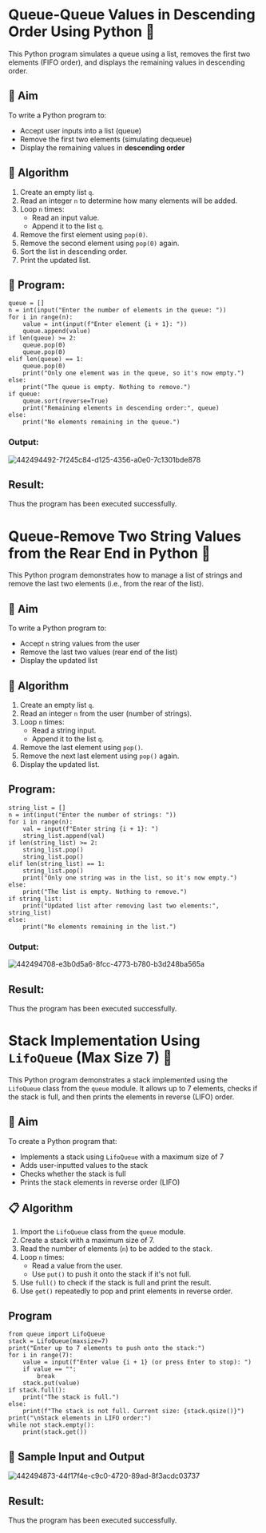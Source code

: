 # Queue-Queue Values in Descending Order Using Python 🧮

This Python program simulates a queue using a list, removes the first two elements (FIFO order), and displays the remaining values in descending order.

## 🎯 Aim

To write a Python program to:
- Accept user inputs into a list (queue)
- Remove the first two elements (simulating dequeue)
- Display the remaining values in **descending order**

## 🧠 Algorithm

1. Create an empty list `q`.
2. Read an integer `n` to determine how many elements will be added.
3. Loop `n` times:
   - Read an input value.
   - Append it to the list `q`.
4. Remove the first element using `pop(0)`.
5. Remove the second element using `pop(0)` again.
6. Sort the list in descending order.
7. Print the updated list.

## 🧪 Program: 
~~~
queue = []
n = int(input("Enter the number of elements in the queue: "))
for i in range(n):
    value = int(input(f"Enter element {i + 1}: "))
    queue.append(value)
if len(queue) >= 2:
    queue.pop(0)
    queue.pop(0)
elif len(queue) == 1:
    queue.pop(0)
    print("Only one element was in the queue, so it's now empty.")
else:
    print("The queue is empty. Nothing to remove.")
if queue:
    queue.sort(reverse=True)
    print("Remaining elements in descending order:", queue)
else:
    print("No elements remaining in the queue.")
~~~
### Output:
![442494492-7f245c84-d125-4356-a0e0-7c1301bde878](https://github.com/user-attachments/assets/73ca6a7f-6314-424d-b2a9-6443fb93d633)

## Result:
Thus the program has been executed successfully.

# Queue-Remove Two String Values from the Rear End in Python 🧵

This Python program demonstrates how to manage a list of strings and remove the last two elements (i.e., from the rear of the list).

## 🎯 Aim

To write a Python program to:
- Accept `n` string values from the user
- Remove the last two values (rear end of the list)
- Display the updated list

## 🧠 Algorithm

1. Create an empty list `q`.
2. Read an integer `n` from the user (number of strings).
3. Loop `n` times:
   - Read a string input.
   - Append it to the list `q`.
4. Remove the last element using `pop()`.
5. Remove the next last element using `pop()` again.
6. Display the updated list.

##  Program:
~~~
string_list = []
n = int(input("Enter the number of strings: "))
for i in range(n):
    val = input(f"Enter string {i + 1}: ")
    string_list.append(val)
if len(string_list) >= 2:
    string_list.pop()
    string_list.pop()
elif len(string_list) == 1:
    string_list.pop()
    print("Only one string was in the list, so it's now empty.")
else:
    print("The list is empty. Nothing to remove.")
if string_list:
    print("Updated list after removing last two elements:", string_list)
else:
    print("No elements remaining in the list.")
~~~
### Output:
![442494708-e3b0d5a6-8fcc-4773-b780-b3d248ba565a](https://github.com/user-attachments/assets/8469834e-8e63-4d5e-8a3b-0c1374500401)

## Result:
Thus the program has been executed successfully.

# Stack Implementation Using `LifoQueue` (Max Size 7) 🔄

This Python program demonstrates a stack implemented using the `LifoQueue` class from the `queue` module. It allows up to 7 elements, checks if the stack is full, and then prints the elements in reverse (LIFO) order.

## 🎯 Aim

To create a Python program that:
- Implements a stack using `LifoQueue` with a maximum size of 7
- Adds user-inputted values to the stack
- Checks whether the stack is full
- Prints the stack elements in reverse order (LIFO)

## 📋 Algorithm

1. Import the `LifoQueue` class from the `queue` module.
2. Create a stack with a maximum size of 7.
3. Read the number of elements (`n`) to be added to the stack.
4. Loop `n` times:
   - Read a value from the user.
   - Use `put()` to push it onto the stack if it's not full.
5. Use `full()` to check if the stack is full and print the result.
6. Use `get()` repeatedly to pop and print elements in reverse order.

## Program
~~~
from queue import LifoQueue
stack = LifoQueue(maxsize=7)
print("Enter up to 7 elements to push onto the stack:")
for i in range(7):
    value = input(f"Enter value {i + 1} (or press Enter to stop): ")
    if value == "":
        break
    stack.put(value)
if stack.full():
    print("The stack is full.")
else:
    print(f"The stack is not full. Current size: {stack.qsize()}")
print("\nStack elements in LIFO order:")
while not stack.empty():
    print(stack.get())
~~~
## 🧪 Sample Input and Output
![442494873-44f17f4e-c9c0-4720-89ad-8f3acdc03737](https://github.com/user-attachments/assets/e4686c9d-6721-45fe-918a-efea4c02f8ba)

## Result:
Thus the program has been executed successfully.
